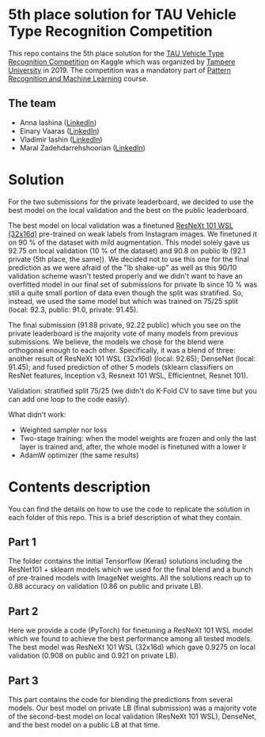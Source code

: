 # 5th place solution for TAU Vehicle Type Recognition Competition

This repo contains the 5th place solution for the [TAU Vehicle Type Recognition Competition](https://www.kaggle.com/c/vehicle/overview) on Kaggle which was organized by [Tampere University](https://www.tuni.fi/en) in 2019. The competition was a mandatory part of [Pattern Recognition and Machine Learning](http://www.cs.tut.fi/courses/SGN-41006/) course. 

## The team 

- Anna Iashina ([LinkedIn](https://www.linkedin.com/in/anna-iashina/))
- Einary Vaaras ([LinkedIn](https://www.linkedin.com/in/einari-vaaras/))
- Vladimir Iashin ([LinkedIn](https://www.linkedin.com/in/vladimir-iashin/))
- Maral Zadehdarrehshoorian ([LinkedIn](https://www.linkedin.com/in/mzdarrehshoorian/))

# Solution

For the two submissions for the private leaderboard, we decided to use the best model on the local validation and the best on the public leaderboard.

The best model on local validation was a finetuned [ResNeXt 101 WSL (32x16d)](https://arxiv.org/abs/1805.00932) pre-trained on weak labels from Instagram images. We finetuned it on 90 % of the dataset with mild augmentation. This model solely gave us 92.75 on local validation (10 % of the dataset) and 90.8 on public lb (92.1 private (5th place, the same)). We decided not to use this one for the final prediction as we were afraid of the "lb shake-up" as well as this 90/10 validation scheme wasn't tested properly and we didn't want to have an overfitted model in our final set of submissions for private lb since 10 % was still a quite small portion of data even though the split was stratified. So, instead, we used the same model but which was trained on 75/25 split (local: 92.3, public: 91.0, private: 91.45).

The final submission (91.88 private, 92.22 public) which you see on the private leaderboard is the majority vote of many models from previous submissions. We believe, the models we chose for the blend were orthogonal enough to each other. Specifically, it was a blend of three: another result of ResNeXt 101 WSL (32x16d) (local: 92.65); DenseNet (local: 91.45); and fused prediction of other 5 models (sklearn classifiers on ResNet features, Inception v3, Resnext 101 WSL, Efficientnet, Resnet 101).

Validation: stratified split 75/25 (we didn't do K-Fold CV to save time but you can add one loop to the code easily).

What didn't work:
- Weighted sampler nor loss
- Two-stage training: when the model weights are frozen and only the last layer is trained and, after, the whole model is finetuned with a lower lr
- AdamW optimizer (the same results)

# Contents description

You can find the details on how to use the code to replicate the solution in each folder of this repo. This is a brief description of what they contain.

## Part 1

The folder contains the initial Tensorflow (Keras) solutions including the ResNet101 + sklearn models which we used for the final blend and a bunch of pre-trained models with ImageNet weights. All the solutions reach up to 0.88 accuracy on validation (0.86 on public and private LB).

## Part 2

Here we provide a code (PyTorch) for finetuning a ResNeXt 101 WSL model which we found to achieve the best performance among all tested models. The best model was ResNeXt 101 WSL (32x16d) which gave 0.9275 on local validation (0.908 on public and 0.921 on private LB).

## Part 3

This part contains the code for blending the predictions from several models. Our best model on private LB (final submission) was a majority vote of the second-best model on local validation (ResNeXt 101 WSL), DenseNet, and the best model on a public LB at that time.